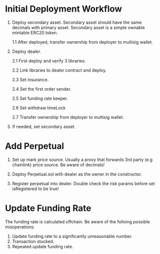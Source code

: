# Initial Deployment Workflow
1. Deploy secondary asset. Secondary asset should have the same decimals with primary asset. Secondary asset is a simple ownable mintable ERC20 token. 

    1.1 After deployed, transfer ownership from deployer to multisig wallet.

2. Deploy dealer. 

    2.1 First deploy and verify 3 libraries.

    2.2 Link libraries to dealer contract and deploy.

    2.3 Set insurance.

    2.4 Set the first order sender.

    2.5 Set funding rate keeper.

    2.6 Set withdraw timeLock

    2.7 Transfer ownership from deployer to multisig wallet.

3. If needed, set secondary asset.

# Add Perpetual

1. Set up mark price source. Usually a proxy that forwards 3rd party (e.g chainlink) price source. Be aware of decimals!

2. Deploy Perpetual.sol with dealer as the owner in the constructor.

3. Register perpetual into dealer. Double check the risk params before set isRegistered to be true!

# Update Funding Rate

The funding rate is calculated offchain. Be aware of the folloing possible misoperations:
1. Update funding rate to a significantly unreasonable number.
2. Transaction stucked.
3. Repeated update funding rate.